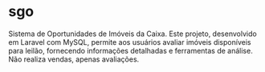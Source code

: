 # sgo
Sistema de Oportunidades de Imóveis da Caixa. Este projeto, desenvolvido em Laravel com MySQL, permite aos usuários avaliar imóveis disponíveis para leilão, fornecendo informações detalhadas e ferramentas de análise. Não realiza vendas, apenas avaliações.
